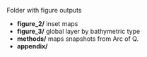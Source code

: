 Folder with figure outputs
- **figure_2/** inset maps
- **figure_3/** global layer by bathymetric type
- **methods/** maps snapshots from Arc of Q.
- **appendix/**
